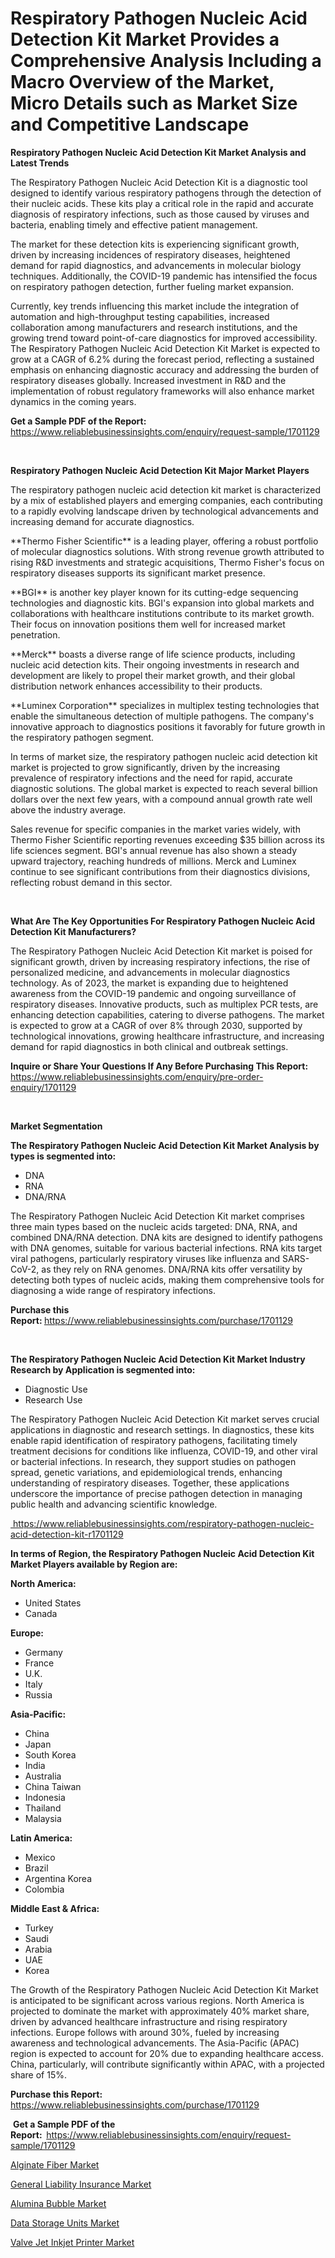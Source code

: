 <p><h1>Respiratory Pathogen Nucleic Acid Detection Kit Market Provides a Comprehensive Analysis Including a Macro Overview of the Market, Micro Details such as Market Size and Competitive Landscape</h1></p><p><strong>Respiratory Pathogen Nucleic Acid Detection Kit Market Analysis and Latest Trends</strong></p>
<p><p>The Respiratory Pathogen Nucleic Acid Detection Kit is a diagnostic tool designed to identify various respiratory pathogens through the detection of their nucleic acids. These kits play a critical role in the rapid and accurate diagnosis of respiratory infections, such as those caused by viruses and bacteria, enabling timely and effective patient management. </p><p>The market for these detection kits is experiencing significant growth, driven by increasing incidences of respiratory diseases, heightened demand for rapid diagnostics, and advancements in molecular biology techniques. Additionally, the COVID-19 pandemic has intensified the focus on respiratory pathogen detection, further fueling market expansion. </p><p>Currently, key trends influencing this market include the integration of automation and high-throughput testing capabilities, increased collaboration among manufacturers and research institutions, and the growing trend toward point-of-care diagnostics for improved accessibility. The Respiratory Pathogen Nucleic Acid Detection Kit Market is expected to grow at a CAGR of 6.2% during the forecast period, reflecting a sustained emphasis on enhancing diagnostic accuracy and addressing the burden of respiratory diseases globally. Increased investment in R&D and the implementation of robust regulatory frameworks will also enhance market dynamics in the coming years.</p></p>
<p><strong>Get a Sample PDF of the Report:&nbsp;</strong> <a href="https://www.reliablebusinessinsights.com/enquiry/request-sample/1701129?utm_campaign=1109&utm_medium=2&utm_source=Github&utm_content=ia&utm_term=19112024&utm_id=respiratory-pathogen-nucleic-acid-detection-kit">https://www.reliablebusinessinsights.com/enquiry/request-sample/1701129</a></p>
<p>&nbsp;</p>
<p><strong>Respiratory Pathogen Nucleic Acid Detection Kit Major Market Players</strong></p>
<p><p>The respiratory pathogen nucleic acid detection kit market is characterized by a mix of established players and emerging companies, each contributing to a rapidly evolving landscape driven by technological advancements and increasing demand for accurate diagnostics.</p><p>**Thermo Fisher Scientific** is a leading player, offering a robust portfolio of molecular diagnostics solutions. With strong revenue growth attributed to rising R&D investments and strategic acquisitions, Thermo Fisher's focus on respiratory diseases supports its significant market presence.</p><p>**BGI** is another key player known for its cutting-edge sequencing technologies and diagnostic kits. BGI's expansion into global markets and collaborations with healthcare institutions contribute to its market growth. Their focus on innovation positions them well for increased market penetration.</p><p>**Merck** boasts a diverse range of life science products, including nucleic acid detection kits. Their ongoing investments in research and development are likely to propel their market growth, and their global distribution network enhances accessibility to their products.</p><p>**Luminex Corporation** specializes in multiplex testing technologies that enable the simultaneous detection of multiple pathogens. The company's innovative approach to diagnostics positions it favorably for future growth in the respiratory pathogen segment.</p><p>In terms of market size, the respiratory pathogen nucleic acid detection kit market is projected to grow significantly, driven by the increasing prevalence of respiratory infections and the need for rapid, accurate diagnostic solutions. The global market is expected to reach several billion dollars over the next few years, with a compound annual growth rate well above the industry average.</p><p>Sales revenue for specific companies in the market varies widely, with Thermo Fisher Scientific reporting revenues exceeding $35 billion across its life sciences segment. BGI's annual revenue has also shown a steady upward trajectory, reaching hundreds of millions. Merck and Luminex continue to see significant contributions from their diagnostics divisions, reflecting robust demand in this sector.</p></p>
<p>&nbsp;</p>
<p><strong>What Are The Key Opportunities For Respiratory Pathogen Nucleic Acid Detection Kit Manufacturers?</strong></p>
<p><p>The Respiratory Pathogen Nucleic Acid Detection Kit market is poised for significant growth, driven by increasing respiratory infections, the rise of personalized medicine, and advancements in molecular diagnostics technology. As of 2023, the market is expanding due to heightened awareness from the COVID-19 pandemic and ongoing surveillance of respiratory diseases. Innovative products, such as multiplex PCR tests, are enhancing detection capabilities, catering to diverse pathogens. The market is expected to grow at a CAGR of over 8% through 2030, supported by technological innovations, growing healthcare infrastructure, and increasing demand for rapid diagnostics in both clinical and outbreak settings.</p></p>
<p><strong>Inquire or Share Your Questions If Any Before Purchasing This Report:</strong> <a href="https://www.reliablebusinessinsights.com/enquiry/pre-order-enquiry/1701129?utm_campaign=1109&utm_medium=2&utm_source=Github&utm_content=ia&utm_term=19112024&utm_id=respiratory-pathogen-nucleic-acid-detection-kit">https://www.reliablebusinessinsights.com/enquiry/pre-order-enquiry/1701129</a></p>
<p>&nbsp;</p>
<p><strong>Market Segmentation</strong></p>
<p><strong>The Respiratory Pathogen Nucleic Acid Detection Kit Market Analysis by types is segmented into:</strong></p>
<p><ul><li>DNA</li><li>RNA</li><li>DNA/RNA</li></ul></p>
<p><p>The Respiratory Pathogen Nucleic Acid Detection Kit market comprises three main types based on the nucleic acids targeted: DNA, RNA, and combined DNA/RNA detection. DNA kits are designed to identify pathogens with DNA genomes, suitable for various bacterial infections. RNA kits target viral pathogens, particularly respiratory viruses like influenza and SARS-CoV-2, as they rely on RNA genomes. DNA/RNA kits offer versatility by detecting both types of nucleic acids, making them comprehensive tools for diagnosing a wide range of respiratory infections.</p></p>
<p><strong>Purchase this Report:&nbsp;</strong><a href="https://www.reliablebusinessinsights.com/purchase/1701129?utm_campaign=1109&utm_medium=2&utm_source=Github&utm_content=ia&utm_term=19112024&utm_id=respiratory-pathogen-nucleic-acid-detection-kit">https://www.reliablebusinessinsights.com/purchase/1701129</a></p>
<p>&nbsp;</p>
<p><strong>The Respiratory Pathogen Nucleic Acid Detection Kit Market Industry Research by Application is segmented into:</strong></p>
<p><ul><li>Diagnostic Use</li><li>Research Use</li></ul></p>
<p><p>The Respiratory Pathogen Nucleic Acid Detection Kit market serves crucial applications in diagnostic and research settings. In diagnostics, these kits enable rapid identification of respiratory pathogens, facilitating timely treatment decisions for conditions like influenza, COVID-19, and other viral or bacterial infections. In research, they support studies on pathogen spread, genetic variations, and epidemiological trends, enhancing understanding of respiratory diseases. Together, these applications underscore the importance of precise pathogen detection in managing public health and advancing scientific knowledge.</p></p>
<p><a href="https://www.reliablebusinessinsights.com/respiratory-pathogen-nucleic-acid-detection-kit-r1701129?utm_campaign=1109&utm_medium=2&utm_source=Github&utm_content=ia&utm_term=19112024&utm_id=respiratory-pathogen-nucleic-acid-detection-kit">&nbsp;https://www.reliablebusinessinsights.com/respiratory-pathogen-nucleic-acid-detection-kit-r1701129</a></p>
<p><strong>In terms of Region, the Respiratory Pathogen Nucleic Acid Detection Kit Market Players available by Region are:</strong></p>
<p>
    <p> <strong> North America: </strong>
        <ul>
            <li>United States</li>
            <li>Canada</li>
        </ul>
        </p> 
    <p> <strong> Europe: </strong>
        <ul>
            <li>Germany</li>
            <li>France</li>
            <li>U.K.</li>
            <li>Italy</li>
            <li>Russia</li>
        </ul>
        </p> 
    <p> <strong> Asia-Pacific: </strong>
        <ul>
            <li>China</li>
            <li>Japan</li>
            <li>South Korea</li>
            <li>India</li>
            <li>Australia</li>
            <li>China Taiwan</li>
            <li>Indonesia</li>
            <li>Thailand</li>
            <li>Malaysia</li>
        </ul>
        </p> 
    <p> <strong> Latin America: </strong>
        <ul>
            <li>Mexico</li>
            <li>Brazil</li>
            <li>Argentina Korea</li>
            <li>Colombia</li>
        </ul>
        </p> 
    <p> <strong> Middle East & Africa: </strong>
        <ul>
            <li>Turkey</li>
            <li>Saudi</li>
            <li>Arabia</li>
            <li>UAE</li>
            <li>Korea</li>
        </ul>
    </p>
    </p>
<p><p>The Growth of the Respiratory Pathogen Nucleic Acid Detection Kit Market is anticipated to be significant across various regions. North America is projected to dominate the market with approximately 40% market share, driven by advanced healthcare infrastructure and rising respiratory infections. Europe follows with around 30%, fueled by increasing awareness and technological advancements. The Asia-Pacific (APAC) region is expected to account for 20% due to expanding healthcare access. China, particularly, will contribute significantly within APAC, with a projected share of 15%.</p></p>
<p><strong>Purchase this Report: </strong><a href="https://www.reliablebusinessinsights.com/purchase/1701129?utm_campaign=1109&utm_medium=2&utm_source=Github&utm_content=ia&utm_term=19112024&utm_id=respiratory-pathogen-nucleic-acid-detection-kit">https://www.reliablebusinessinsights.com/purchase/1701129</a></p>
<p>&nbsp;<strong>Get a Sample PDF of the Report:&nbsp;&nbsp;</strong><a href="https://www.reliablebusinessinsights.com/enquiry/request-sample/1701129?utm_campaign=1109&utm_medium=2&utm_source=Github&utm_content=ia&utm_term=19112024&utm_id=respiratory-pathogen-nucleic-acid-detection-kit">https://www.reliablebusinessinsights.com/enquiry/request-sample/1701129</a></p>
<p><strong></strong></p>
<p><p><a href="https://www.linkedin.com/pulse/competitive-intelligence-alginate-fiber-market-key-players-strategies-xw11c?utm_campaign=1109&utm_medium=2&utm_source=Github&utm_content=ia&utm_term=19112024&utm_id=respiratory-pathogen-nucleic-acid-detection-kit">Alginate Fiber Market</a></p><p><a href="https://issuu.com/reportprime-2/docs/general-liability-insurance-market-_041963d8a1eb19?utm_campaign=1109&utm_medium=2&utm_source=Github&utm_content=ia&utm_term=19112024&utm_id=respiratory-pathogen-nucleic-acid-detection-kit">General Liability Insurance Market</a></p><p><a href="https://www.linkedin.com/pulse/regional-adaptations-global-alumina-bubble-market-trends-overview-h11xe?utm_campaign=1109&utm_medium=2&utm_source=Github&utm_content=ia&utm_term=19112024&utm_id=respiratory-pathogen-nucleic-acid-detection-kit">Alumina Bubble Market</a></p><p><a href="https://issuu.com/reportprime-2/docs/data-storage-units-market-size-2030_a95ac5fab0bca5?utm_campaign=1109&utm_medium=2&utm_source=Github&utm_content=ia&utm_term=19112024&utm_id=respiratory-pathogen-nucleic-acid-detection-kit">Data Storage Units Market</a></p><p><a href="https://github.com/AshikRahman665/Market-Research-Report-List-1/blob/main/valve-jet-inkjet-printer-market.md?utm_campaign=1109&utm_medium=2&utm_source=Github&utm_content=ia&utm_term=19112024&utm_id=respiratory-pathogen-nucleic-acid-detection-kit">Valve Jet Inkjet Printer Market</a></p></p>
